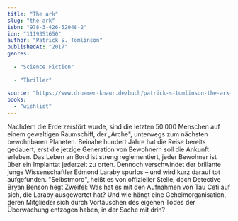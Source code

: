 ```yaml
---
title: "The ark"
slug: "the-ark"
isbn: "978-3-426-52048-2"
idn: "1119351650"
author: "Patrick S. Tomlinson"
publishedAt: "2017"
genres:
  
  - "Science Fiction"
    
  - "Thriller"
    
source: "https://www.droemer-knaur.de/buch/patrick-s-tomlinson-the-ark-die-letzte-reise-der-menschheit-9783426520482"
books: 
  - "wishlist"
---
```

Nachdem die Erde zerstört wurde, sind die letzten 50.000 Menschen auf einem 
gewaltigen Raumschiff, der „Arche", unterwegs zum nächsten bewohnbaren 
Planeten. Beinahe hundert Jahre hat die Reise bereits gedauert, erst die 
jetzige Generation von Bewohnern soll die Ankunft erleben. Das Leben an Bord 
ist streng reglementiert, jeder Bewohner ist über ein Implantat jederzeit zu 
orten. Dennoch verschwindet der brillante junge Wissenschaftler Edmond Laraby 
spurlos – und wird kurz darauf tot aufgefunden. "Selbstmord", heißt es von 
offizieller Stelle, doch Detective Bryan Benson hegt Zweifel: Was hat es mit 
den Aufnahmen von Tau Ceti auf sich, die Laraby ausgewertet hat? Und wie hängt 
eine Geheimorganisation, deren Mitglieder sich durch Vortäuschen des eigenen 
Todes der Überwachung entzogen haben, in der Sache mit drin?